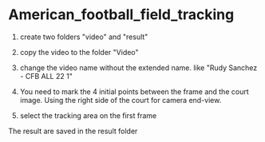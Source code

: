 # American_football_field_tracking

1. create two folders "video" and "result"

2. copy the video to the folder  "Video"

3. change the video name without the extended name.   like "Rudy Sanchez - CFB ALL 22 1"

4. You need to mark the 4 initial points between the frame and the court image. Using the right side of the court for camera end-view.

5. select the tracking area on the first frame

The result are saved in the result folder
